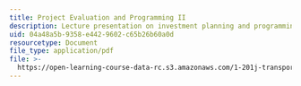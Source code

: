 ```yaml
---
title: Project Evaluation and Programming II
description: Lecture presentation on investment planning and programming.
uid: 04a48a5b-9358-e442-9602-c65b26b60a0d
resourcetype: Document
file_type: application/pdf
file: >-
  https://open-learning-course-data-rc.s3.amazonaws.com/1-201j-transportation-systems-analysis-demand-and-economics-fall-2008/04a48a5b9358e4429602c65b26b60a0d_1.201_f08_lec23.pdf
---
```


